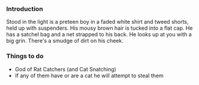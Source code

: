 ### Introduction
Stood in the light is a preteen boy in a faded white shirt and tweed shorts, held up with suspenders. His mousy brown hair is tucked into a flat cap. He has a satchel bag and a net strapped to his back. He looks up at you with a big grin. There's a smudge of dirt on his cheek. 

### Things to do
- God of Rat Catchers (and Cat Snatching)
- If any of them have or are a cat he will attempt to steal them